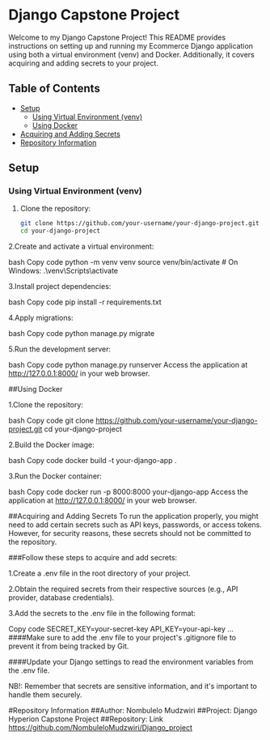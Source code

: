 # Django Capstone Project

Welcome to my Django Capstone Project! This README provides instructions on setting up and running my Ecommerce Django application using both a virtual environment (venv) and Docker. Additionally, it covers acquiring and adding secrets to your project.

## Table of Contents

- [Setup](#setup)
  - [Using Virtual Environment (venv)](#using-virtual-environment-venv)
  - [Using Docker](#using-docker)
- [Acquiring and Adding Secrets](#acquiring-and-adding-secrets)
- [Repository Information](#repository-information)

## Setup

### Using Virtual Environment (venv)

1. Clone the repository:
   ```bash
   git clone https://github.com/your-username/your-django-project.git
   cd your-django-project

2.Create and activate a virtual environment:

bash
Copy code
python -m venv venv
source venv/bin/activate   # On Windows: .\venv\Scripts\activate

3.Install project dependencies:

bash
Copy code
pip install -r requirements.txt

4.Apply migrations:

bash
Copy code
python manage.py migrate

5.Run the development server:

bash
Copy code
python manage.py runserver
Access the application at http://127.0.0.1:8000/ in your web browser.

##Using Docker

1.Clone the repository:

bash
Copy code
git clone https://github.com/your-username/your-django-project.git
cd your-django-project

2.Build the Docker image:

bash
Copy code
docker build -t your-django-app .

3.Run the Docker container:

bash
Copy code
docker run -p 8000:8000 your-django-app
Access the application at http://127.0.0.1:8000/ in your web browser.

##Acquiring and Adding Secrets
To run the application properly, you might need to add certain secrets such as API keys, passwords, or access tokens. However, for security reasons, these secrets should not be committed to the repository.

###Follow these steps to acquire and add secrets:

1.Create a .env file in the root directory of your project.

2.Obtain the required secrets from their respective sources (e.g., API provider, database credentials).

3.Add the secrets to the .env file in the following format:

Copy code
SECRET_KEY=your-secret-key
API_KEY=your-api-key
...
####Make sure to add the .env file to your project's .gitignore file to prevent it from being tracked by Git.

####Update your Django settings to read the environment variables from the .env file. 

NB!: Remember that secrets are sensitive information, and it's important to handle them securely.

#Repository Information
##Author: Nombulelo Mudzwiri
##Project: Django Hyperion Capstone Project
##Repository: Link  https://github.com/NombuleloMudzwiri/Django_project
